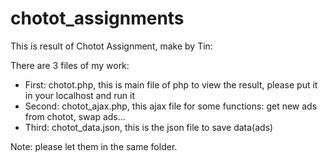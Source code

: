 chotot_assignments
==================

This is result of Chotot Assignment, make by Tin:

There are 3 files of my work:
- First: chotot.php, this is main file of php to view the result, please put it in your localhost and run it
- Second: chotot_ajax.php, this ajax file for some functions: get new ads from chotot, swap ads...
- Third: chotot_data.json, this is the json file to save data(ads)

Note: please let them in the same folder.
